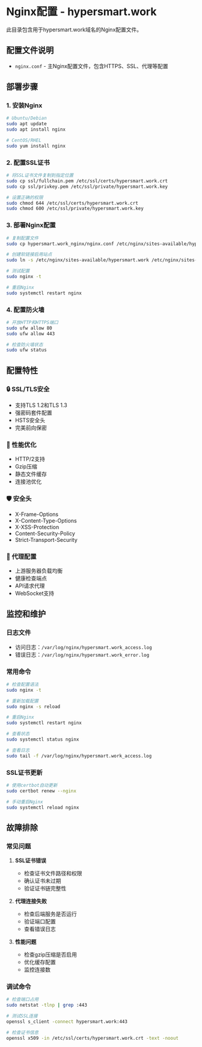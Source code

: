# Nginx配置 - hypersmart.work

此目录包含用于hypersmart.work域名的Nginx配置文件。

## 配置文件说明

- `nginx.conf` - 主Nginx配置文件，包含HTTPS、SSL、代理等配置

## 部署步骤

### 1. 安装Nginx
```bash
# Ubuntu/Debian
sudo apt update
sudo apt install nginx

# CentOS/RHEL
sudo yum install nginx
```

### 2. 配置SSL证书
```bash
# 将SSL证书文件复制到指定位置
sudo cp ssl/fullchain.pem /etc/ssl/certs/hypersmart.work.crt
sudo cp ssl/privkey.pem /etc/ssl/private/hypersmart.work.key

# 设置正确的权限
sudo chmod 644 /etc/ssl/certs/hypersmart.work.crt
sudo chmod 600 /etc/ssl/private/hypersmart.work.key
```

### 3. 部署Nginx配置
```bash
# 复制配置文件
sudo cp hypersmart.work_nginx/nginx.conf /etc/nginx/sites-available/hypersmart.work

# 创建软链接启用站点
sudo ln -s /etc/nginx/sites-available/hypersmart.work /etc/nginx/sites-enabled/

# 测试配置
sudo nginx -t

# 重启Nginx
sudo systemctl restart nginx
```

### 4. 配置防火墙
```bash
# 开放HTTP和HTTPS端口
sudo ufw allow 80
sudo ufw allow 443

# 检查防火墙状态
sudo ufw status
```

## 配置特性

### 🔒 SSL/TLS安全
- 支持TLS 1.2和TLS 1.3
- 强密码套件配置
- HSTS安全头
- 完美前向保密

### 🚀 性能优化
- HTTP/2支持
- Gzip压缩
- 静态文件缓存
- 连接池优化

### 🛡️ 安全头
- X-Frame-Options
- X-Content-Type-Options
- X-XSS-Protection
- Content-Security-Policy
- Strict-Transport-Security

### 🔄 代理配置
- 上游服务器负载均衡
- 健康检查端点
- API请求代理
- WebSocket支持

## 监控和维护

### 日志文件
- 访问日志：`/var/log/nginx/hypersmart.work_access.log`
- 错误日志：`/var/log/nginx/hypersmart.work_error.log`

### 常用命令
```bash
# 检查配置语法
sudo nginx -t

# 重新加载配置
sudo nginx -s reload

# 重启Nginx
sudo systemctl restart nginx

# 查看状态
sudo systemctl status nginx

# 查看日志
sudo tail -f /var/log/nginx/hypersmart.work_access.log
```

### SSL证书更新
```bash
# 使用certbot自动更新
sudo certbot renew --nginx

# 手动重启Nginx
sudo systemctl reload nginx
```

## 故障排除

### 常见问题

1. **SSL证书错误**
   - 检查证书文件路径和权限
   - 确认证书未过期
   - 验证证书链完整性

2. **代理连接失败**
   - 检查后端服务是否运行
   - 验证端口配置
   - 查看错误日志

3. **性能问题**
   - 检查gzip压缩是否启用
   - 优化缓存配置
   - 监控连接数

### 调试命令
```bash
# 检查端口占用
sudo netstat -tlnp | grep :443

# 测试SSL连接
openssl s_client -connect hypersmart.work:443

# 检查证书信息
openssl x509 -in /etc/ssl/certs/hypersmart.work.crt -text -noout
```
